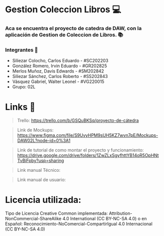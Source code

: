 
# Gestion Coleccion Libros 💻

### Aca se encuentra el proyecto de catedra de DAW, con la aplicación de Gestion de Coleccion de Libros. 📚



### Integrantes 👤

- Siliezar Colocho, Carlos Eduardo - #SC202203
- González Romero, Irvin Eduardo - #GR202825
- Merlos Muñoz, Davis Edwards - #SM202842
- Siliezar Sánchez, Carlos Roberto - #SS202843
- Vásquez Gabriel, Walter Leonel - #VG220015
- Grupo: 02L



# Links 🔗

> Trello: https://trello.com/b/GSQuBKSq/proyecto-de-cátedra

> Link de Mockups: https://www.figma.com/file/S9UvyHPM9sUH5KZ7wvn7pE/Mockups-DAW02L?node-id=0%3A1

> Link de tutorial de como montar el proyecto y funcionamiento: https://drive.google.com/drive/folders/1ZwZLxSgyfhttYB14oR5OpHNtTvBiFpby?usp=sharing

> Link manual Técnico: 

> Link manual de usuario: 


# Licencia utilizada:

Tipo de Licencia Creative Common implementada: Attribution-NonCommercial-ShareAlike 4.0 International (CC BY-NC-SA 4.0) o en Español:  Reconocimiento-NoComercial-CompartirIgual 4.0 Internacional (CC BY-NC-SA 4.0)



